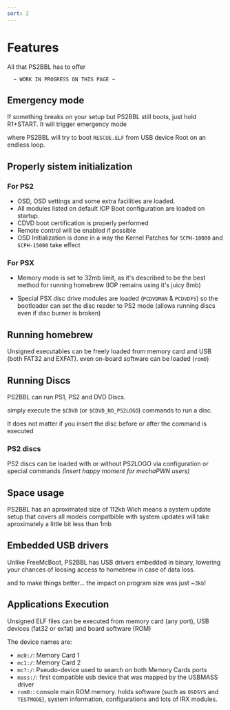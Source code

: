 ```yaml
---
sort: 2
---
```


# Features

All that PS2BBL has to offer

```
  ~ WORK IN PROGRESS ON THIS PAGE ~
```


## Emergency mode

If something breaks on your setup but PS2BBL still boots, just hold R1+START.
It will trigger emergency mode

where PS2BBL will try to boot `RESCUE.ELF` from USB device Root on an endless loop.


## Properly sistem initialization

### For PS2

- OSD, OSD settings and some extra facilities are loaded.
- All modules listed on default IOP Boot configuration are loaded on startup.
- CDVD boot certification is properly performed
- Remote control will be enabled if possible
- OSD Initialization is done in a way the Kernel Patches for `SCPH-10000` and `SCPH-15000` take effect

### For PSX

- Memory mode is set to 32mb limit, as it's described to be the best method for running homebrew (IOP remains using it's juicy 8mb)

- Special PSX disc drive modules are loaded (`PCDVDMAN` & `PCDVDFS`) so the bootloader can set the disc reader to PS2 mode (allows running discs even if disc burner is broken)

## Running homebrew

Unsigned executables can be freely loaded from memory card and USB (both FAT32 and EXFAT). even on-board software can be loaded (`rom0`)

## Running Discs

PS2BBL can run PS1, PS2 and DVD Discs.

simply execute the `$CDVD` (or `$CDVD_NO_PS2LOGO`) commands to run a disc.

It does not matter if you insert the disc before or after the command is executed

### PS2 discs

PS2 discs can be loaded with or without PS2LOGO via configuration or special commands _(Insert happy moment for mechaPWN users)_

## Space usage

PS2BBL has an aproximated size of 112kb
Wich means a system update setup that covers all models compatbible with system updates will take aproximately a little bit less than 1mb

## Embedded USB drivers

Unlike FreeMcBoot, PS2BBL has USB drivers embedded in binary, lowering your chances of loosing access to homebrew in case of data loss.

and to make things better...
the impact on program size was just ~`3kb`!

## Applications Execution

Unsigned ELF files can be executed from memory card (any port), USB devices (fat32 or exfat) and board software (ROM)

The device names are:
- `mc0:/`: Memory Card 1
- `mc1:/`: Memory Card 2
- `mc?:/`: Pseudo-device used to search on both Memory Cards ports
- `mass:/`: first compatible usb device that was mapped by the USBMASS driver
- `rom0:`: console main ROM memory. holds software (such as `OSDSYS` and `TESTMODE`), system information, configurations and lots of IRX modules.
